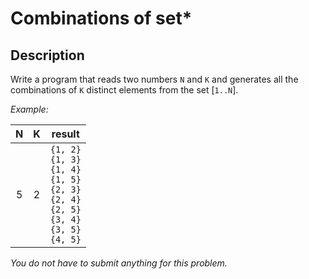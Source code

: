 # Combinations of set\*

## Description
Write a program that reads two numbers `N` and `K` and generates all the combinations of `K` distinct elements from the set [`1..N`].

_Example:_

| N | K |                                          result                                           |
|:-:|:-:|:-----------------------------------------------------------------------------------------:|
| 5 | 2 | `{1, 2}` <br> `{1, 3}` <br> `{1, 4}` <br> `{1, 5}` <br> `{2, 3}` <br> `{2, 4}` <br> `{2, 5}` <br> `{3, 4}` <br> `{3, 5}` <br> `{4, 5}` |

_You do not have to submit anything for this problem._
